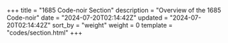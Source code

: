 +++
title = "1685 Code-noir Section"
description = "Overview of the 1685 Code-noir"
date = "2024-07-20T02:14:42Z"
updated = "2024-07-20T02:14:42Z"
sort_by = "weight"
weight = 0
template = "codes/section.html"
+++

